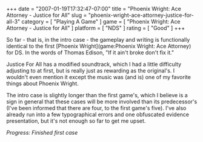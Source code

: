 +++
date = "2007-01-19T17:32:47-07:00"
title = "Phoenix Wright: Ace Attorney - Justice for All"
slug = "phoenix-wright-ace-attorney-justice-for-all-3"
category = [ "Playing A Game" ]
game = [ "Phoenix Wright: Ace Attorney - Justice for All" ]
platform = [ "NDS" ]
rating = [ "Good" ]
+++

So far - that is, in the intro case - the gameplay and writing is functionally identical to the first [Phoenix Wright](game:Phoenix Wright: Ace Attorney) for DS.  In the words of Thomas Edison, "If it ain't broke don't fix it."

Justice For All has a modified soundtrack, which I had a little difficulty adjusting to at first, but is really just as rewarding as the original's.  I wouldn't even mention it except the music was (and is) one of my favorite things about Phoenix Wright.

The intro case is slightly longer than the first game's, which I believe is a sign in general that these cases will be more involved than its predecessor's (I've been informed that there are four, to the first game's five).  I've also already run into a few typographical errors and one obfuscated evidence presentation, but it's not enough so far to get me upset.

<i>Progress: Finished first case</i>